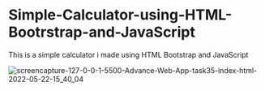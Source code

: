 # Simple-Calculator-using-HTML-Bootrstrap-and-JavaScript
This is a simple calculator i made using HTML Bootstrap and JavaScript





![screencapture-127-0-0-1-5500-Advance-Web-App-task35-index-html-2022-05-22-15_40_04](https://user-images.githubusercontent.com/9195137/169691429-56fb2279-75a7-4f7f-9951-64d3f9a1fddc.png)
